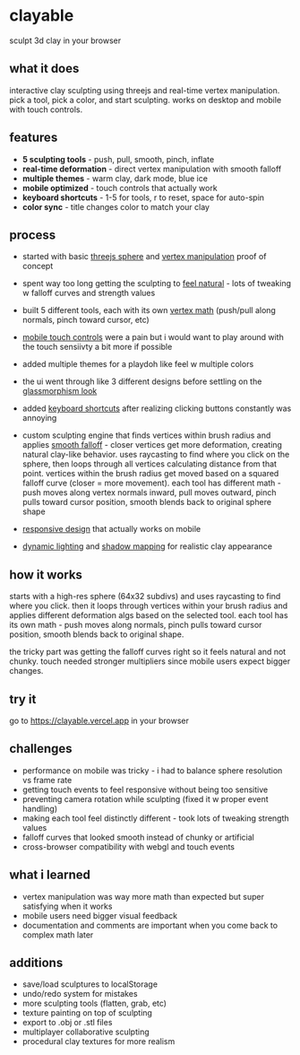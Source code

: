 # clayable

sculpt 3d clay in your browser 

## what it does

interactive clay sculpting using threejs and real-time vertex manipulation. pick a tool, pick a color, and start sculpting. works on desktop and mobile with touch controls.

## features

- **5 sculpting tools** - push, pull, smooth, pinch, inflate
- **real-time deformation** - direct vertex manipulation with smooth falloff
- **multiple themes** - warm clay, dark mode, blue ice
- **mobile optimized** - touch controls that actually work
- **keyboard shortcuts** - 1-5 for tools, r to reset, space for auto-spin
- **color sync** - title changes color to match your clay

## process

- started with basic [threejs sphere](https://threejs.org/docs/#api/en/geometries/SphereGeometry) and [vertex manipulation](https://threejs.org/docs/#api/en/core/BufferAttribute) proof of concept
- spent way too long getting the sculpting to [feel natural](https://www.gamedeveloper.com/design/game-feel-a-game-designer-s-guide-to-virtual-sensation) - lots of tweaking w falloff curves and strength values
- built 5 different tools, each with its own [vertex math](https://learnopengl.com/Getting-started/Coordinate-Systems) (push/pull along normals, pinch toward cursor, etc)
- [mobile touch controls](https://developer.mozilla.org/en-US/docs/Web/API/Touch_events) were a pain but i would want to play around with the touch sensiivty a bit more if possible
- added multiple themes for a playdoh like feel w multiple colors
-  the ui went through like 3 different designs before settling on the [glassmorphism look](https://uxdesign.cc/glassmorphism-in-user-interfaces-1f39bb1308c9)
- added [keyboard shortcuts](https://ux.stackexchange.com/questions/30682/keyboard-shortcuts-ux-best-practices) after realizing clicking buttons constantly was annoying

- custom sculpting engine that finds vertices within brush radius and applies [smooth falloff](https://docs.blender.org/manual/en/latest/sculpt_paint/sculpting/tools/smooth.html) - closer vertices get more deformation, creating natural clay-like behavior. uses raycasting to find where you click on the sphere, then loops through all vertices calculating distance from that point. vertices within the brush radius get moved based on a squared falloff curve (closer = more movement). each tool has different math - push moves along vertex normals inward, pull moves outward, pinch pulls toward cursor position, smooth blends back to original sphere shape 
- [responsive design](https://web.dev/responsive-web-design-basics/) that actually works on mobile
- [dynamic lighting](https://threejs.org/docs/#api/en/lights/DirectionalLight) and [shadow mapping](https://threejs.org/examples/#webgl_shadowmap_viewer) for realistic clay appearance

## how it works

starts with a high-res sphere (64x32 subdivs) and uses raycasting to find where you click. then it loops through vertices within your brush radius and applies different deformation algs based on the selected tool. each tool has its own math - push moves along normals, pinch pulls toward cursor position, smooth blends back to original shape.

the tricky part was getting the falloff curves right so it feels natural and not chunky. touch needed stronger multipliers since mobile users expect bigger changes.

## try it

go to https://clayable.vercel.app in your browser


## challenges

- performance on mobile was tricky - i had to balance sphere resolution vs frame rate
- getting touch events to feel responsive without being too sensitive 
- preventing camera rotation while sculpting (fixed it w proper event handling)
- making each tool feel distinctly different - took lots of tweaking strength values
- falloff curves that looked smooth instead of chunky or artificial
- cross-browser compatibility with webgl and touch events

## what i learned

- vertex manipulation was way more math than expected but super satisfying when it works
- mobile users need bigger visual feedback
- documentation and comments are important when you come back to complex math later

## additions

- save/load sculptures to localStorage 
- undo/redo system for mistakes
- more sculpting tools (flatten, grab, etc)
- texture painting on top of sculpting
- export to .obj or .stl files
- multiplayer collaborative sculpting
- procedural clay textures for more realism
